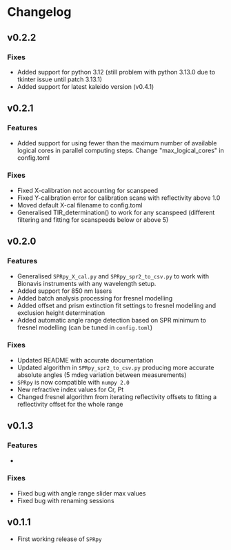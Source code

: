 # Changelog

## v0.2.2

### Fixes
- Added support for python 3.12 (still problem with python 3.13.0 due to tkinter issue until patch 3.13.1)
- Added support for latest kaleido version (v0.4.1)

## v0.2.1

### Features
- Added support for using fewer than the maximum number of available logical cores in parallel computing steps. Change "max_logical_cores" in config.toml

### Fixes

- Fixed X-calibration not accounting for scanspeed
- Fixed Y-calibration error for calibration scans with reflectivity above 1.0 
- Moved default X-cal filename to config.toml
- Generalised TIR_determination() to work for any scanspeed (different filtering and fitting for scanspeeds below or above 5)

## v0.2.0

### Features

- Generalised `SPRpy_X_cal.py` and `SPRpy_spr2_to_csv.py` to work with Bionavis instruments with any wavelength setup.
- Added support for 850 nm lasers
- Added batch analysis processing for fresnel modelling
- Added offset and prism extinction fit settings to fresnel modelling and exclusion height determination
- Added automatic angle range detection based on SPR minimum to fresnel modelling (can be tuned in `config.toml`)

### Fixes

- Updated README with accurate documentation
- Updated algorithm in `SPRpy_spr2_to_csv.py` producing more accurate absolute angles (5 mdeg variation between measurements)
- `SPRpy` is now compatible with `numpy 2.0`
- New refractive index values for Cr, Pt
- Changed fresnel algorithm from iterating reflectivity offsets to fitting a reflectivity offset for the whole range

## v0.1.3

### Features

-

### Fixes

- Fixed bug with angle range slider max values
- Fixed bug with renaming sessions

## v0.1.1 

- First working release of `SPRpy`